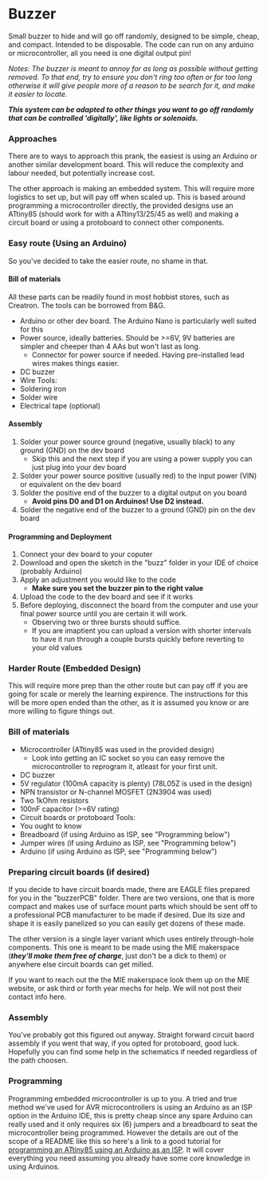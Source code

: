 # Buzzer
Small buzzer to hide and will go off randomly, designed to be simple, cheap, and compact. Intended to be disposable.
The code can run on any arduino or microcontroller, all you need is one digital output pin!

_Notes: The buzzer is meant to annoy for as long as possible without getting removed. To that end, try to ensure you don't ring too often or for too long otherwise it will give people more of a reason to be search for it, and make it easier to locate._

**_This system can be adapted to other things you want to go off randomly that can be controlled 'digitally', like lights or solenoids._**

### Approaches
There are to ways to approach this prank, the easiest is using an Arduino or another similar development board. This will reduce the complexity and labour needed, but potentially increase cost.

The other approach is making an embedded system. This will require more logistics to set up, but will pay off when scaled up. This is based around programming a microcontroller directly, the provided designs use an ATtiny85 (should work for with a ATtiny13/25/45 as well) and making a circuit board or using a protoboard to connect other components.

### Easy route (Using an Arduino)
So you've decided to take the easier route, no shame in that.

#### Bill of materials
All these parts can be readily found in most hobbist stores, such as Creatron. The tools can be borrowed from B&G.
- Arduino or other dev board. The Arduino Nano is particularly well suited for this
- Power source, ideally batteries. Should be >=6V, 9V batteries are simpler and cheeper than 4 AAs but won't last as long.
  - Connector for power source if needed. Having pre-installed lead wires makes things easier.
- DC buzzer
- Wire
Tools:
- Soldering iron
- Solder wire
- Electrical tape (optional)

#### Assembly
1. Solder your power source ground (negative, usually black) to any ground (GND) on the dev board
   - Skip this and the next step if you are using a power supply you can just plug into your dev board
2. Solder your power source positive (usually red) to the input power (VIN) or equivalent on the dev board
3. Solder the positive end of the buzzer to a digital output on you board
   - **Avoid pins D0 and D1 on Arduinos! Use D2 instead.**
4. Solder the negative end of the buzzer to a ground (GND) pin on the dev board

#### Programming and Deployment
1. Connect your dev board to your coputer
2. Download and open the sketch in the "buzz" folder in your IDE of choice (probably Arduino)
3. Apply an adjustment you would like to the code
   - **Make sure you set the buzzer pin to the right value**
4. Upload the code to the dev board and see if it works
5. Before deploying, disconnect the board from the computer and use your final power source until you are certain it will work.
   - Observing two or three bursts should suffice.
   - If you are imaptient you can upload a version with shorter intervals to have it run through a couple bursts quickly before reverting to your old values

### Harder Route (Embedded Design)
This will require more prep than the other route but can pay off if you are going for scale or merely the learning expirence. The instructions for this will be more open ended than the other, as it is assumed you know or are more willing to figure things out.

### Bill of materials
- Microcontroller (ATtiny85 was used in the provided design)
  - Look into getting an IC socket so you can easy remove the microcontroller to reprogram it, atleast for your first unit.
- DC buzzer
- 5V regulator (100mA capacity is plenty) (78L05Z is used in the design)
- NPN transistor or N-channel MOSFET (2N3904 was used)
- Two 1kOhm resistors
- 100nF capacitor (>=6V rating)
- Circuit boards or protoboard
Tools:
- You ought to know
- Breadboard (if using Arduino as ISP, see "Programming below")
- Jumper wires (if using Arduino as ISP, see "Programming below")
- Arduino (if using Arduino as ISP, see "Programming below")

### Preparing circuit boards (if desired)
If you decide to have circuit boards made, there are EAGLE files prepared for you in the "buzzerPCB" folder. There are two versions, one that is more compact and makes use of surface mount parts which should be sent off to a professional PCB manufacturer to be made if desired. Due its size and shape it is easily panelized so you can easily get dozens of these made.

The other version is a single layer variant which uses entirely through-hole components. This one is meant to be made using the MIE makerspace (**_they'll make them free of charge_**, just don't be a dick to them) or anywhere else circuit boards can get milled. 

If you want to reach out the the MIE makerspace look them up on the MIE website, or ask third or forth year mechs for help. We will not post their contact info here.

### Assembly
You've probably got this figured out anyway. Straight forward circuit baord assembly if you went that way, if you opted for protoboard, good luck. Hopefully you can find some help in the schematics if needed regardless of the path choosen.

### Programming
Programming embedded microcontroller is up to you. A tried and true method we've used for AVR microcontrollers is using an Arduino as an ISP option in the Arduino IDE, this is pretty cheap since any spare Arduino can really used and it only requires six (6) jumpers and a breadboard to seat the microcontroller being programmed. However the details are out of the scope of a README like this so here's a link to a good tutorial for [programming an ATtiny85 using an Arduino as an ISP](https://create.arduino.cc/projecthub/arjun/programming-attiny85-with-arduino-uno-afb829). It will cover everything you need assuming you already have some core knowledge in using Arduinos.
